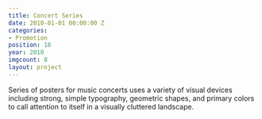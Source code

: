 ```yaml
---
title: Concert Series
date: 2010-01-01 00:00:00 Z
categories:
- Promotion
position: 18
year: 2010
imgcount: 8
layout: project
---
```


Series of posters for music concerts uses a variety of visual devices including strong, simple typography, geometric shapes, and primary colors to call attention to itself in a visually cluttered landscape.
